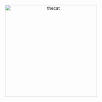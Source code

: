 <p align="center">
  <img src="https://github.com/user-attachments/assets/83744346-0bb5-470d-9b80-191b93800096" alt="thecat" width="300"/>
</p>
